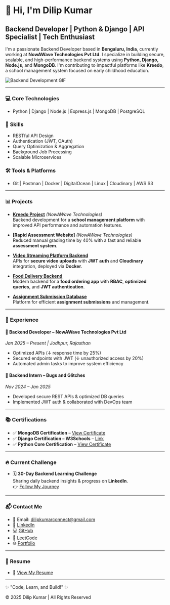   # 👋 Hi, I'm Dilip Kumar
## Backend Developer | Python & Django | API Specialist | Tech Enthusiast

I'm a passionate Backend Developer based in **Bengaluru, India**, currently working at **NowAWave Technologies Pvt Ltd**. I specialize in building secure, scalable, and high-performance backend systems using **Python, Django, Node.js**, and **MongoDB**. I'm contributing to impactful platforms like **Kreedo**, a school management system focused on early childhood education.

![Backend Development GIF](https://media.giphy.com/media/u1WhXLjwgcXpHJBMRM/giphy.gif)

---

### 💻 **Core Technologies**
- Python | Django | Node.js | Express.js | MongoDB | PostgreSQL

### 🔑 **Skills**
- RESTful API Design
- Authentication (JWT, OAuth)
- Query Optimization & Aggregation
- Background Job Processing
- Scalable Microservices

### 🛠 **Tools & Platforms**
- Git | Postman | Docker | DigitalOcean | Linux | Cloudinary | AWS S3

---

### 📊 **Projects**
- **[Kreedo Project](https://kreedology.com/)** *(NowAWave Technologies)*  
  Backend development for a **school management platform** with improved API performance and automation features.

- **[Rapid Assessment Website]** *(NowAWave Technologies)*  
  Reduced manual grading time by 40% with a fast and reliable **assessment system**.

- **[Video Streaming Platform Backend](https://github.com/dkconnect10/Video-Platform-Backend-)**  
  APIs for **secure video uploads** with **JWT auth** and **Cloudinary** integration, deployed via **Docker**.

- **[Food Delivery Backend](https://github.com/dkconnect10/Food-Ordering-Backend)**  
  Modern backend for a **food ordering app** with **RBAC**, **optimized queries**, and **JWT authentication**.

- **[Assignment Submission Database](https://github.com/dkconnect10/AssignmentSubmissionDB)**  
  Platform for efficient **assignment submissions** and management.

---

### 🏢 **Experience**

#### 🔸 Backend Developer – NowAWave Technologies Pvt Ltd  
*Jan 2025 – Present | Jodhpur, Rajasthan*  
- Optimized APIs (↓ response time by 25%)
- Secured endpoints with JWT (↓ unauthorized access by 20%)
- Automated admin tasks to improve system efficiency

#### 🔸 Backend Intern – Bugs and Glitches  
*Nov 2024 – Jan 2025*  
- Developed secure REST APIs & optimized DB queries
- Implemented JWT auth & collaborated with DevOps team

---

### 📚 **Certifications**
- ✅ **MongoDB Certification** – [View Certificate](https://github.com/dkconnect10/-Certification/blob/main/mongoDbAtles.pdf)
- ✅ **Django Certification – W3Schools** – [Link](https://www.w3schools.com/django/)
- ✅ **Python Core Certification** – [View Certificate](https://github.com/dkconnect10/-Certification/blob/main/Certificate_Python%20Programming%20Course.png)

---

### 🔥 **Current Challenge**
- 🗓️ **30-Day Backend Learning Challenge**  
  Sharing daily backend insights & progress on **LinkedIn**.  
  👉 [Follow My Journey](https://www.linkedin.com/in/dilip-kumar-411a55320/)

---

### 📬 **Contact Me**
- 📧 Email: [dilipkumarconnect@gmail.com](mailto:dilipkumarconnect@gmail.com)
- 🔗 [LinkedIn](https://www.linkedin.com/in/dilip-kumar-411a55320/)
- 💻 [GitHub](https://github.com/dkconnect10)
- 🧠 [LeetCode](https://leetcode.com/u/dkconnect10/)
- 🌐 [Portfolio](https://github.com/dkconnect10/dkconnect10/)

---

### 📄 **Resume**
- 📑 [View My Resume](https://github.com/dkconnect10/-Certification/blob/main/Dilip.Kumar-Resume.pdf)

---

✨ "Code, Learn, and Build!" ✨

© 2025 Dilip Kumar | All Rights Reserved
